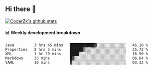 ## Hi there 👋

[![CoderZk's github stats](https://github-readme-stats.vercel.app/api?username=zhoukuo123&show_icons=true&count_private=true)](https://github.com/anuraghazra/github-readme-stats)

#### :bar_chart: Weekly development breakdown

<!--START_SECTION:waka-->
```text
Java         3 hrs 45 mins   ███████████▓░░░░░░░░░░░░░   46.10 % 
Properties   2 hrs 5 mins    ██████▒░░░░░░░░░░░░░░░░░░   25.72 % 
XML          1 hr 20 mins    ████░░░░░░░░░░░░░░░░░░░░░   16.50 % 
Markdown     33 mins         █▓░░░░░░░░░░░░░░░░░░░░░░░   06.84 % 
YAML         16 mins         ▓░░░░░░░░░░░░░░░░░░░░░░░░   03.32 % 
```
<!--END_SECTION:waka-->
